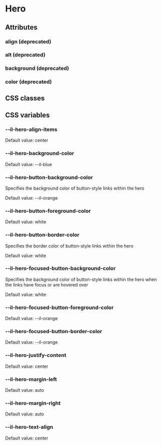 # Hero

## Attributes

### align (deprecated)

### alt (deprecated)

### background (deprecated)

### color (deprecated)

## CSS classes

## CSS variables

### --il-hero-align-items

Default value: center

### --il-hero-background-color

Default value: --il-blue

### --il-hero-button-background-color

Specifies the background color of button-style links within the hero

Default value: --il-orange

### --il-hero-button-foreground-color

Default value: white

### --il-hero-button-border-color

Specifies the border color of button-style links within the hero

Default value: white

### --il-hero-focused-button-background-color

Specifies the background color of button-style links within the hero when the links have focus or are hovered over

Default value: white

### --il-hero-focused-button-foreground-color

Default value: --il-orange

### --il-hero-focused-button-border-color

Default value: --il-orange

### --il-hero-justify-content

Default value: center

### --il-hero-margin-left

Default value: auto

### --il-hero-margin-right

Default value: auto

### --il-hero-text-align

Default value: center
